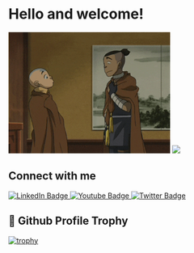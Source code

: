 # Hello and welcome!
<img src="aang-sokka-bow.gif"/>
<img style="width: 120px" src="https://komarev.com/ghpvc/?username=your-github-Renkai7&color=brightgreen" />

## Connect with me

<div id="badges">
  <a href="https://www.linkedin.com/in/miketspencer/">
    <img src="https://img.shields.io/badge/LinkedIn-blue?style=for-the-badge&logo=linkedin&logoColor=white" alt="LinkedIn Badge"/>
  </a>
  <a href="your-youtube-URL">
    <img src="https://img.shields.io/badge/YouTube-red?style=for-the-badge&logo=youtube&logoColor=white" alt="Youtube Badge"/>
  </a>
  <a href="your-twitter-URL">
    <img src="https://img.shields.io/badge/Twitter-blue?style=for-the-badge&logo=twitter&logoColor=white" alt="Twitter Badge"/>
  </a>
</div>


<!---
Renkai7/Renkai7 is a ✨ special ✨ repository because its `README.md` (this file) appears on your GitHub profile.
You can click the Preview link to take a look at your changes.
--->

<!-- [![Top Langs](https://github-readme-stats.vercel.app/api/top-langs/?username=renkai7&layout=compact&theme=tokyonight&hide=jupyter+notebook)](https://github.com/renkai7/github-readme-stats)
  -->
 ## :gem: Github Profile Trophy
 
 [![trophy](https://github-profile-trophy.vercel.app/?username=renkai7&theme=tokyonight)](https://github.com/ryo-ma/github-profile-trophy)












